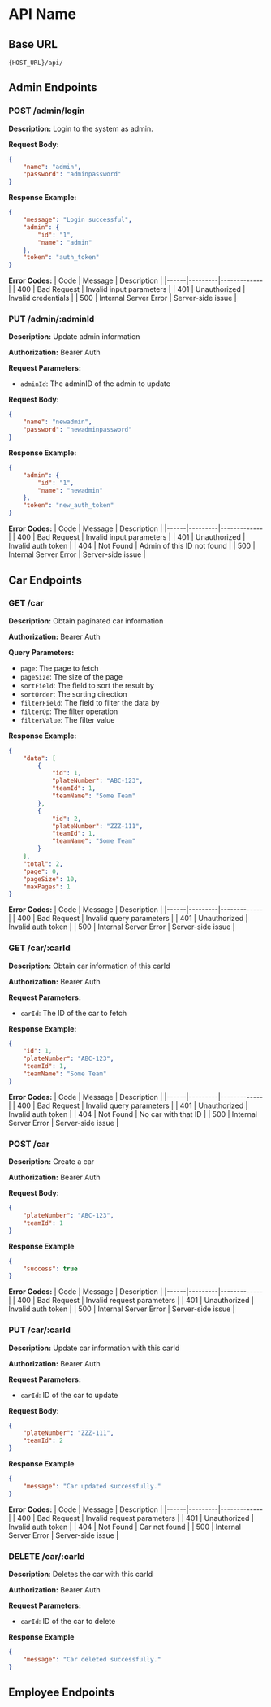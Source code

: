 # API Name

## Base URL
`{HOST_URL}/api/`

## Admin Endpoints

### POST /admin/login

**Description:** Login to the system as admin.

**Request Body:**
```json
{
    "name": "admin",
    "password": "adminpassword"
}
```

**Response Example:**
```json
{
    "message": "Login successful",
    "admin": {
        "id": "1",
        "name": "admin"
    },
    "token": "auth_token"
}
```

**Error Codes:**
| Code | Message | Description |
|------|---------|-------------|
| 400 | Bad Request | Invalid input parameters |
| 401 | Unauthorized | Invalid credentials |
| 500 | Internal Server Error | Server-side issue |

### PUT /admin/:adminId

**Description:** Update admin information

**Authorization:** Bearer Auth

**Request Parameters:**
- `adminId`: The adminID of the admin to update

**Request Body:**
```json
{
    "name": "newadmin",
    "password": "newadminpassword"
}
```

**Response Example:**
```json
{
    "admin": {
        "id": "1",
        "name": "newadmin"
    },
    "token": "new_auth_token"
}
```

**Error Codes:**
| Code | Message | Description |
|------|---------|-------------|
| 400 | Bad Request | Invalid input parameters |
| 401 | Unauthorized | Invalid auth token |
| 404 | Not Found | Admin of this ID not found |
| 500 | Internal Server Error | Server-side issue |

## Car Endpoints

### GET /car

**Description:** Obtain paginated car information

**Authorization:** Bearer Auth

**Query Parameters:**
- `page`: The page to fetch
- `pageSize`: The size of the page
- `sortField`: The field to sort the result by
- `sortOrder`: The sorting direction
- `filterField`: The field to filter the data by
- `filterOp`: The filter operation
- `filterValue`: The filter value

**Response Example:**
```json
{
    "data": [
        {
            "id": 1,
            "plateNumber": "ABC-123",
            "teamId": 1,
            "teamName": "Some Team"
        },
        {
            "id": 2,
            "plateNumber": "ZZZ-111",
            "teamId": 1,
            "teamName": "Some Team"
        }
    ],
    "total": 2,
    "page": 0,
    "pageSize": 10,
    "maxPages": 1
}
```

**Error Codes:**
| Code | Message | Description |
|------|---------|-------------|
| 400 | Bad Request | Invalid query parameters |
| 401 | Unauthorized | Invalid auth token |
| 500 | Internal Server Error | Server-side issue |

### GET /car/:carId

**Description:** Obtain car information of this carId

**Authorization:** Bearer Auth

**Request Parameters:**
- `carId`: The ID of the car to fetch

**Response Example:**
```json
{
    "id": 1,
    "plateNumber": "ABC-123",
    "teamId": 1,
    "teamName": "Some Team"
}
```

**Error Codes:**
| Code | Message | Description |
|------|---------|-------------|
| 400 | Bad Request | Invalid query parameters |
| 401 | Unauthorized | Invalid auth token |
| 404 | Not Found | No car with that ID |
| 500 | Internal Server Error | Server-side issue |

### POST /car

**Description:** Create a car

**Authorization:** Bearer Auth

**Request Body:**
```json
{
    "plateNumber": "ABC-123",
    "teamId": 1
}
```

**Response Example**
```json
{
    "success": true
}
```

**Error Codes:**
| Code | Message | Description |
|------|---------|-------------|
| 400 | Bad Request | Invalid request parameters |
| 401 | Unauthorized | Invalid auth token |
| 500 | Internal Server Error | Server-side issue |

### PUT /car/:carId

**Description:** Update car information with this carId

**Authorization:** Bearer Auth

**Request Parameters:**
- `carId`: ID of the car to update

**Request Body:**
```json
{
    "plateNumber": "ZZZ-111",
    "teamId": 2
}
```

**Response Example**
```json
{
    "message": "Car updated successfully."
}
```

**Error Codes:**
| Code | Message | Description |
|------|---------|-------------|
| 400 | Bad Request | Invalid request parameters |
| 401 | Unauthorized | Invalid auth token |
| 404 | Not Found | Car not found |
| 500 | Internal Server Error | Server-side issue |

### DELETE /car/:carId

**Description**: Deletes the car with this carId

**Authorization:** Bearer Auth

**Request Parameters:**
- `carId`: ID of the car to delete

**Response Example**
```json
{
    "message": "Car deleted successfully."
}
```

## Employee Endpoints